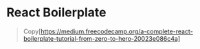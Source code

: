 # React Boilerplate

> Copy[https://medium.freecodecamp.org/a-complete-react-boilerplate-tutorial-from-zero-to-hero-20023e086c4a]
